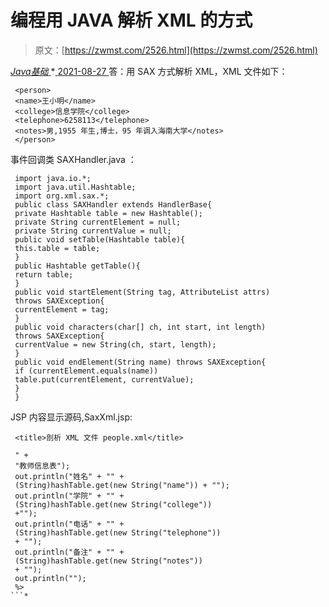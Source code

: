 <!--yml
category: 未分类
date: 0001-01-01 00:00:00
--->

# 编程用 JAVA 解析 XML 的方式

> 原文：[https://zwmst.com/2526.html](https://zwmst.com/2526.html)

   [ *Java基础* ](https://zwmst.com/java%e5%9f%ba%e7%a1%80)*[ <time datetime="2021-08-27T09:34:19+08:00"> 2021-08-27 </time> ](https://zwmst.com/2526.html)  答：用 SAX 方式解析 XML，XML 文件如下：

```
 <person> 
 <name>王小明</name> 
 <college>信息学院</college> 
 <telephone>6258113</telephone> 
 <notes>男,1955 年生,博士，95 年调入海南大学</notes> 
 </person> 
```

事件回调类 SAXHandler.java ：

```
 import java.io.*; 
 import java.util.Hashtable; 
 import org.xml.sax.*; 
 public class SAXHandler extends HandlerBase{ 
 private Hashtable table = new Hashtable(); 
 private String currentElement = null; 
 private String currentValue = null; 
 public void setTable(Hashtable table){ 
 this.table = table; 
 } 
 public Hashtable getTable(){ 
 return table; 
 } 
 public void startElement(String tag, AttributeList attrs) 
 throws SAXException{ 
 currentElement = tag; 
 } 
 public void characters(char[] ch, int start, int length) 
 throws SAXException{ 
 currentValue = new String(ch, start, length); 
 } 
 public void endElement(String name) throws SAXException{ 
 if (currentElement.equals(name)) 
 table.put(currentElement, currentValue); 
 } 
 } 
```

JSP 内容显示源码,SaxXml.jsp:

```
 <title>剖析 XML 文件 people.xml</title> 

 " + 
 "教师信息表"); 
 out.println("姓名" + "" + 
 (String)hashTable.get(new String("name")) + ""); 
 out.println("学院" + "" + 
 (String)hashTable.get(new String("college")) 
 +""); 
 out.println("电话" + "" + 
 (String)hashTable.get(new String("telephone")) 
 + ""); 
 out.println("备注" + "" + 
 (String)hashTable.get(new String("notes")) 
 + ""); 
 out.println(""); 
 %> 
```*